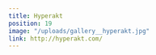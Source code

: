 ```yaml
---
title: Hyperakt
position: 19
image: "/uploads/gallery__hyperakt.jpg"
link: http://hyperakt.com/
---
```


